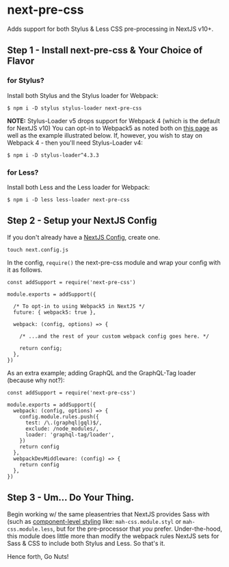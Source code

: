 # next-pre-css
Adds support for both Stylus &amp; Less CSS pre-processing in NextJS v10+.

## Step 1 - Install next-pre-css &amp; Your Choice of Flavor

### for Stylus?
Install both Stylus and the Stylus loader for Webpack:
```
$ npm i -D stylus stylus-loader next-pre-css
```

__NOTE:__ Stylus-Loader v5 drops support for Webpack 4 (which is the default for NextJS v10)
You can opt-in to Webpack5 as noted both on [this page](https://nextjs.org/docs/messages/webpack5) as well as the example illustrated below.
If, however, you wish to stay on Webpack 4 - then you'll need Stylus-Loader v4:
```
$ npm i -D stylus-loader^4.3.3
```

### for Less?
Install both Less and the Less loader for Webpack:
```
$ npm i -D less less-loader next-pre-css
```

## Step 2 - Setup your NextJS Config
If you don't already have a [NextJS Config](https://nextjs.org/docs/api-reference/next.config.js/introduction), create one.
```
touch next.config.js
```
In the config, `require()` the next-pre-css module and wrap your config with it as follows.
```
const addSupport = require('next-pre-css')

module.exports = addSupport({

  /* To opt-in to using Webpack5 in NextJS */
  future: { webpack5: true },
	 
  webpack: (config, options) => {
	
    /* ...and the rest of your custom webpack config goes here. */
		
    return config;
  },
})
```
As an extra example; adding GraphQL and the GraphQL-Tag loader (because why not?):
```
const addSupport = require('next-pre-css')

module.exports = addSupport({
  webpack: (config, options) => {
    config.module.rules.push({
      test: /\.(graphql|gql)$/,
      exclude: /node_modules/,
      loader: 'graphql-tag/loader',
    })
    return config
  },
  webpackDevMiddleware: (config) => {
    return config
  },
})
```

## Step 3 - Um... Do Your Thing.
Begin working w/ the same pleasentries that NextJS provides Sass with (such as [component-level styling](https://nextjs.org/docs/basic-features/built-in-css-support#adding-component-level-css) like: `mah-css.module.styl` or `mah-css.module.less`, but for the pre-processor that _you_ prefer. Under-the-hood, this module does little more than modify the webpack rules NextJS sets for Sass &amp; CSS to include both Stylus and Less. So that's it. 

Hence forth, Go Nuts!
